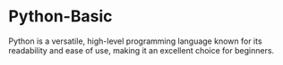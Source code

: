 # Python-Basic
Python is a versatile, high-level programming language known for its readability and ease of use, making it an excellent choice for beginners. 